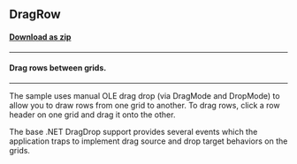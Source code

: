 ## DragRow
#### [Download as zip](https://minhaskamal.github.io/DownGit/#/home?url=https://github.com/GrapeCity/ComponentOne-WinForms-Samples/tree/master/NetFramework\FlexGrid\CS\DragRow)
____
#### Drag rows between grids.
____
The sample uses manual OLE drag drop (via DragMode and DropMode) to allow you to draw rows from one grid to another. To drag rows, click a row header on one grid and drag it onto the other. 

The base .NET DragDrop support provides several events which the application traps to implement drag source and drop target behaviors on the grids. 